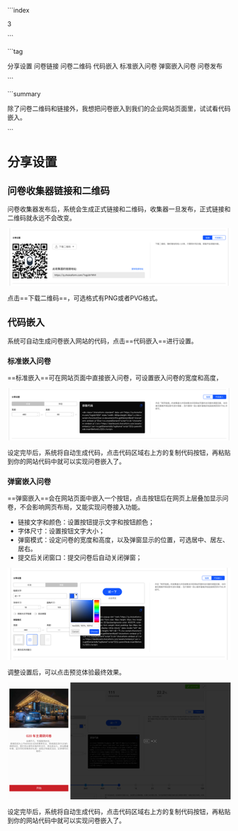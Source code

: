 \```index

3

\```

\```tag

分享设置 问卷链接 问卷二维码 代码嵌入 标准嵌入问卷 弹窗嵌入问卷 问卷发布

\```

\```summary

除了问卷二维码和链接外，我想把问卷嵌入到我们的企业网站页面里，试试看代码嵌入。

\```

# 分享设置

## 问卷收集器链接和二维码

问卷收集器发布后，系统会生成正式链接和二维码，收集器一旦发布，正式链接和二维码就永远不会改变。

<img src='../assets/surveyCollector/03shareSetting/shareSetting.png'>

点击==下载二维码==，可选格式有PNG或者PVG格式。

## 代码嵌入

系统可自动生成问卷嵌入网站的代码，点击==代码嵌入==进行设置。

### 标准嵌入问卷

==标准嵌入==可在网站页面中直接嵌入问卷，可设置嵌入问卷的宽度和高度，

<img src='../assets/surveyCollector/03shareSetting/shareSettingEmbed.png'>

设定完毕后，系统将自动生成代码，点击代码区域右上方的复制代码按钮，再粘贴到你的网站代码中就可以实现问卷嵌入了。

### 弹窗嵌入问卷

==弹窗嵌入==会在网站页面中嵌入一个按钮，点击按钮后在网页上层叠加显示问卷，不会影响网页布局，又能实现问卷接入功能。

+ 链接文字和颜色：设置按钮提示文字和按钮颜色；
+ 字体尺寸：设置按钮文字大小；
+ 弹窗模式：设定问卷的宽度和高度，以及弹窗显示的位置，可选居中、居左、居右。
+ 提交后关闭窗口：提交问卷后自动关闭弹窗；
  
<img src='../assets/surveyCollector/03shareSetting/shareSettingPopup.png'>

调整设置后，可以点击预览体验最终效果。

<img src='../assets/surveyCollector/03shareSetting/shareSettingPopupPreview.png'>

设定完毕后，系统将自动生成代码，点击代码区域右上方的复制代码按钮，再粘贴到你的网站代码中就可以实现问卷嵌入了。

